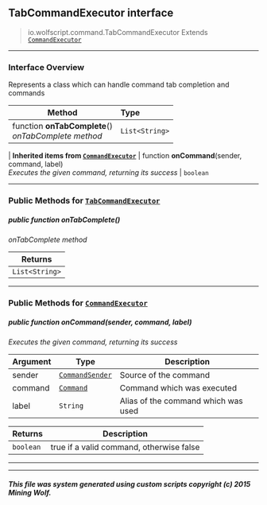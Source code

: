 ## TabCommandExecutor __interface__

>io.wolfscript.command.TabCommandExecutor
>Extends [`CommandExecutor`](CommandExecutor.md)

---

### Interface Overview

Represents a class which can handle command tab completion and commands

Method | Type   
--- | :--- 
 function __onTabComplete__() <br> _onTabComplete method_ | `List<String>`
 |
__Inherited items from [`CommandExecutor`](CommandExecutor.md)__ |
 function __onCommand__(sender, command, label) <br> _Executes the given command, returning its success_ | `boolean`





---


### Public Methods for [`TabCommandExecutor`](TabCommandExecutor.md)

##### <a id='ontabcomplete'></a>public  function __onTabComplete__()

_onTabComplete method_

Returns | 
--- | 
`List<String>` |


---

### Public Methods for [`CommandExecutor`](CommandExecutor.md)

##### <a id='oncommand'></a>public  function __onCommand__(sender, command, label)

_Executes the given command, returning its success_

Argument | Type | Description  
--- | --- | --- 
sender | [`CommandSender`](CommandSender.md) | Source of the command
command | [`Command`](Command.md) | Command which was executed
label | `String` | Alias of the command which was used

Returns | Description
--- | --- 
`boolean` | true if a valid command, otherwise false


---


---


##### This file was system generated using custom scripts copyright (c) 2015 Mining Wolf.
	

